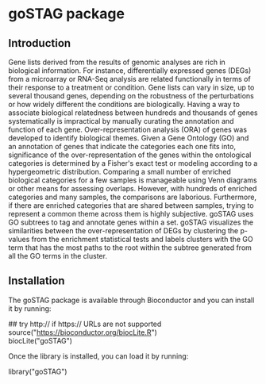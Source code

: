 # goSTAG package

## Introduction

Gene lists derived from the results of genomic analyses are rich in biological information. For instance, differentially expressed genes (DEGs) from a microarray or RNA-Seq analysis are related functionally in terms of their response to a treatment or condition. Gene lists can vary in size, up to several thousand genes, depending on the robustness of the perturbations or how widely different the conditions are biologically. Having a way to associate biological relatedness between hundreds and thousands of genes systematically is impractical by manually curating the annotation and function of each gene. Over-representation analysis (ORA) of genes was developed to identify biological themes. Given a Gene Ontology (GO) and an annotation of genes that indicate the categories each one fits into, significance of the over-representation of the genes within the ontological categories is determined by a Fisher's exact test or modeling according to a hypergeometric distribution. Comparing a small number of enriched biological categories for a few samples is manageable using Venn diagrams or other means for assessing overlaps. However, with hundreds of enriched categories and many samples, the comparisons are laborious. Furthermore, if there are enriched categories that are shared between samples, trying to represent a common theme across them is highly subjective. goSTAG uses GO subtrees to tag and annotate genes within a set. goSTAG visualizes the similarities between the over-representation of DEGs by clustering the p-values from the enrichment statistical tests and labels clusters with the GO term that has the most paths to the root within the subtree generated from all the GO terms in the cluster.

## Installation

The goSTAG package is available through Bioconductor and you can install it by running:

\## try http:// if https:// URLs are not supported  
source("https://bioconductor.org/biocLite.R")  
biocLite("goSTAG")  

Once the library is installed, you can load it by running:

library("goSTAG")
